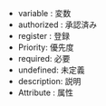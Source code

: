- variable : 変数
- authorized : 承認済み
- register : 登録
- Priority: 優先度
- required: 必要
- undefined: 未定義
- description: 説明
- Attribute : 属性